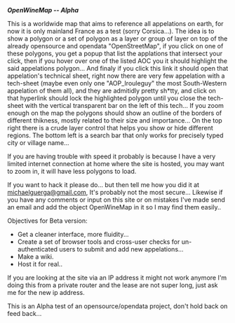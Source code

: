 ***OpenWineMap -- Alpha***

This is a worldwide map that aims to reference all appelations on earth, for now it is only mainland France as a test (sorry Corsica...).
The idea is to show a polygon or a set of polygon as a layer or group of layer on top of the already opensource and opendata "OpenStreetMap", if you click on one of these polygons, you get a popup that list the applations that intersect your click, then if you hover over one of the listed AOC you it should highlight the said appelations polygon...
And finaly if you click this link it should open that appelation's technical sheet, right now there are very few appelation with a tech-sheet (maybe even only one "AOP_Irouleguy" the most South-Western appelation of them all), and they are admitidly pretty sh\*tty, and click on that hyperlink should lock the highlighted polygon until you close the tech-sheet with the vertical transparent bar on the left of this tech...
If you zoom enough on the map the polygons should show an outline of the borders of different thikness, mostly related to their size and importance... On the top right there is a crude layer control that helps you show or hide different regions. The bottom left is a search bar that only works for precisely typed city or village name...

If you are having trouble with speed it probably is because I have a very limited internet connection at home where the site is hosted, you may want to zoom in, it will have less polygons to load.

If you want to hack it please do... but then tell me how you did it at michaelguerga@gmail.com, It's probably not the most secure... Likewise if you have any comments or input on this site or on mistakes I've made send an email and add the object OpenWineMap in it so I may find them easily..

Objectives for Beta version: 
 - Get a cleaner interface, more fluidity...
 - Create a set of browser tools and cross-user checks for un-authenticated users to submit and add new appelations...
 - Make a wiki.
 - Host it for real..

If you are looking at the site via an IP address it might not work anymore I'm doing this from a private router and the lease are not super long, just ask me for the new ip address.

This is an Alpha test of an opensource/opendata project, don't hold back on feed back...

